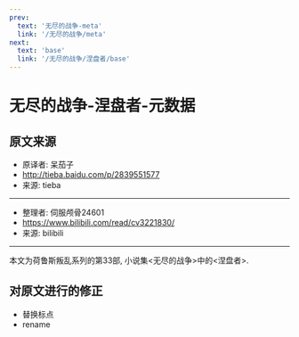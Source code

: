```yaml
---
prev:
  text: '无尽的战争-meta'
  link: '/无尽的战争/meta'
next:
  text: 'base'
  link: '/无尽的战争/涅盘者/base'
---
```


# 无尽的战争-涅盘者-元数据

## 原文来源

+ 原译者: 呆茄子
+ <http://tieba.baidu.com/p/2839551577>
+ 来源: tieba

--------

+ 整理者: 伺服颅骨24601
+ <https://www.bilibili.com/read/cv3221830/>
+ 来源: bilibili

--------

本文为荷鲁斯叛乱系列的第33部, 小说集<无尽的战争>中的<涅盘者>.

## 对原文进行的修正

+ 替换标点
+ rename
